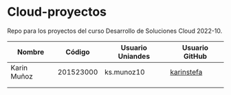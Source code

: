 # Cloud-proyectos
Repo para los proyectos del curso Desarrollo de Soluciones Cloud 2022-10.

 | Nombre | Código | Usuario Uniandes | Usuario GitHub |
 |---|---|---|---|
 | Karin Muñoz | 201523000 | ks.munoz10 | [karinstefa](https://github.com/karinstefa) |
 || |  |  |
 |  | |  | |
